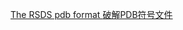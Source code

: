 [The RSDS pdb format ](http://www.godevtool.com/Other/pdb.htm)
[破解PDB符号文件](https://www.cnblogs.com/yilang/p/12433365.html)
